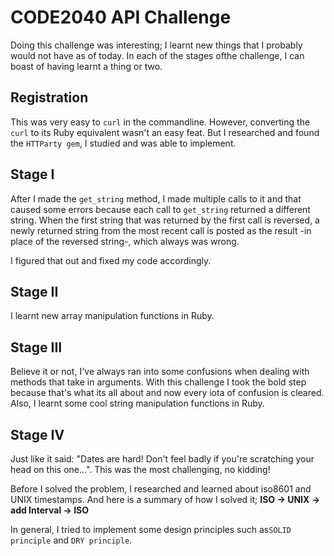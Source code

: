CODE2040 API Challenge
======================
Doing this challenge was interesting; I learnt new things that I probably would not have as of today. In each of the stages ofthe challenge, I can boast of having learnt a thing or two.

Registration
------------
This was very easy to `curl` in the commandline. However, converting the `curl` to its Ruby equivalent wasn't an easy feat. But I researched and found the `HTTParty gem`, I studied and was able to implement. 

Stage I
-------
After I made the `get_string` method, I made multiple calls to it and that caused some errors because each call to `get_string` returned a different string. When the first string that was returned by the first call is reversed, a newly returned string from the most recent call is posted as the result -in place of the reversed string-, which always was wrong.

I figured that out and fixed my code accordingly.

Stage II
--------
I learnt new array manipulation functions in Ruby.

Stage III
---------
Believe it or not, I've always ran into some confusions when dealing with methods that take in arguments. With this challenge I took the bold step because that's what its all about and now every iota of confusion is cleared. Also, I learnt some cool string manipulation functions in Ruby.

Stage IV
--------
Just like it said: "Dates are hard! Don't feel badly if you're scratching your head on this one...". This was the most challenging, no kidding!

Before I solved the problem, I researched and learned about iso8601 and UNIX timestamps. And here is a summary of how I solved it; **ISO -> UNIX -> add Interval -> ISO**


In general, I tried to implement some design principles such as`SOLID principle` and `DRY principle`.
